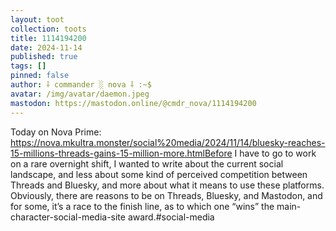 ```yaml
---
layout: toot
collection: toots
title: 1114194200
date: 2024-11-14
published: true
tags: []
pinned: false
author: ⸸ commander ░ nova ⸸ :~$
avatar: /img/avatar/daemon.jpeg
mastodon: https://mastodon.online/@cmdr_nova/1114194200
---
```


Today on Nova Prime: https://nova.mkultra.monster/social%20media/2024/11/14/bluesky-reaches-15-millions-threads-gains-15-million-more.htmlBefore I have to go to work on a rare overnight shift, I wanted to write about the current social landscape, and less about some kind of perceived competition between Threads and Bluesky, and more about what it means to use these platforms. Obviously, there are reasons to be on Threads, Bluesky, and Mastodon, and for some, it’s a race to the finish line, as to which one “wins” the main-character-social-media-site award.#social-media
